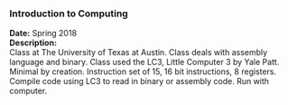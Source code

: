 ### Introduction to Computing
**Date:** Spring 2018  
**Description:**  
Class at The University of Texas at Austin. Class deals with assembly language and binary. Class used the LC3, Little Computer 3 by Yale Patt. Minimal by creation. Instruction set of 15, 16 bit instructions, 8 registers. Compile code using LC3 to read in binary or assembly code. Run with computer.
 
